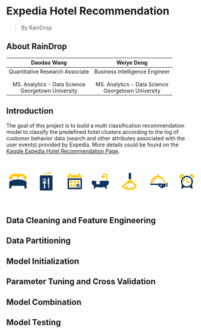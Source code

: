 # Expedia Hotel Recommendation
> By RainDrop


## About RainDrop
| Daodao Wang| Weiye Deng |
|    :---:    |     :---:  | 
| Quantitative Research Associate <br /> <br /> MS. Analytics - Data Science <br /> Georgetown University | Business Intelligence Engineer  <br /> <br /> MS. Analytics - Data Science <br /> Georgetown University|
  

## Introduction

The goal of this project is to build a multi classification recommendation model to classify the predefined hotel clusters according to the log of customer behavior data (search and other attributes associated with the user events) provided by Expedia. More details could be found on the [Kaggle Expedia Hotel Recommendation Page](https://www.kaggle.com/c/expedia-hotel-recommendations). 

<br />

![](https://github.com/dwy904/RainDrop_ExpediaRecommendation/blob/master/expedia_icons.png)

<br />

## Data Cleaning and Feature Engineering

## Data Partitioning

## Model Initialization

## Parameter Tuning and Cross Validation

## Model Combination

## Model Testing


